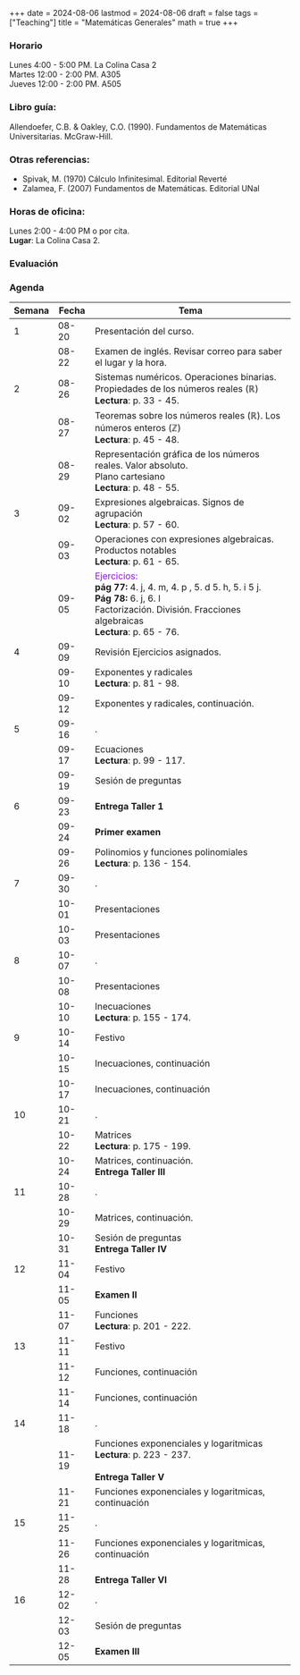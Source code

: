 +++
date      = 2024-08-06
lastmod   = 2024-08-06
draft     = false
tags      = ["Teaching"]
title     = "Matemáticas Generales"
math      = true
+++

### Horario

Lunes 4:00 - 5:00 PM. La Colina Casa 2  <br>
Martes 12:00 - 2:00 PM. A305 <br>
Jueves 12:00 - 2:00 PM. A505 

### Libro guía:

Allendoefer, C.B. & Oakley, C.O. (1990). Fundamentos de Matemáticas Universitarias. McGraw-Hill.

### Otras referencias:

* Spivak, M. (1970) Cálculo Infinitesimal. Editorial Reverté
* Zalamea, F. (2007) Fundamentos de Matemáticas. Editorial UNal

### Horas de oficina: 

Lunes 2:00 - 4:00 PM o por cita. <br>
**Lugar**: La Colina Casa 2. 

### Evaluación

### Agenda

Semana | Fecha | Tema
---| --- | ----
1  | 08-20 | Presentación del curso.
&nbsp; | 08-22 | Examen de inglés. Revisar correo para saber el lugar y la hora.
2  | 08-26 | Sistemas numéricos. Operaciones binarias. <br> Propiedades de los números reales ($\mathbb{R}$) <br> **Lectura**: p. 33 - 45.
&nbsp; | 08-27 | Teoremas sobre los números reales ($\mathbb{R}$). Los números enteros ($\mathbb{Z}$) <br> **Lectura**: p. 45 - 48.
&nbsp; | 08-29 | Representación gráfica de los números reales. Valor absoluto. <br>Plano cartesiano <br> **Lectura**: p. 48 - 55.
3  | 09-02 | Expresiones algebraicas. Signos de agrupación <br> **Lectura**: p. 57 - 60.
&nbsp; | 09-03 | Operaciones con expresiones algebraicas. Productos notables<br> **Lectura**: p. 61 - 65.
&nbsp; | 09-05 | <font color="#9900FF"> Ejercicios: </font> <br>**pág 77:** 4. j, 4. m, 4. p , 5. d 5. h, 5. i 5 j. <br> **Pág 78:** 6. j, 6. l <br> Factorización. División. Fracciones algebraicas <br> **Lectura**: p. 65 - 76.
4  | 09-09 | Revisión Ejercicios asignados.
&nbsp; | 09-10 | Exponentes y radicales <br> **Lectura**: p. 81 - 98.
&nbsp; | 09-12 | Exponentes y radicales, continuación.
5  | 09-16 | .
&nbsp; | 09-17 | Ecuaciones <br> **Lectura**: p. 99 - 117.
&nbsp; | 09-19 | Sesión de preguntas
6  | 09-23 | **Entrega Taller 1** 
&nbsp; | 09-24 | **Primer examen**
&nbsp; | 09-26 | Polinomios y funciones polinomiales <br> **Lectura**: p. 136 - 154.
7  | 09-30 | .
&nbsp; | 10-01 | Presentaciones
&nbsp; | 10-03 | Presentaciones
8  | 10-07 | .
&nbsp; | 10-08 | Presentaciones
&nbsp; | 10-10 | Inecuaciones <br> **Lectura**: p. 155 - 174.
9  | 10-14 | Festivo
&nbsp; | 10-15 | Inecuaciones, continuación
&nbsp; | 10-17 | Inecuaciones, continuación
10  | 10-21 | .
&nbsp; | 10-22 | Matrices  <br> **Lectura**: p. 175 - 199.
&nbsp; | 10-24 | Matrices, continuación.<br> **Entrega Taller III**
11  | 10-28 | .
&nbsp; | 10-29 | Matrices, continuación. 
&nbsp; | 10-31 | Sesión de preguntas <br> **Entrega Taller IV**
12  | 11-04 | Festivo
&nbsp; | 11-05 | **Examen II**
&nbsp; | 11-07 | Funciones <br> **Lectura**: p. 201 - 222.
13  | 11-11 | Festivo
&nbsp; | 11-12 | Funciones, continuación
&nbsp; | 11-14 | Funciones, continuación
14  | 11-18 | .
&nbsp; | 11-19 | Funciones exponenciales y logaritmicas<br> **Lectura**: p. 223 - 237. <br> <br>**Entrega Taller V**
&nbsp; | 11-21 | Funciones exponenciales y logaritmicas, continuación
15  | 11-25 | .
&nbsp; | 11-26 | Funciones exponenciales y logaritmicas, continuación
&nbsp; | 11-28 | <br>**Entrega Taller VI**
16  | 12-02 | .
&nbsp; | 12-03 | Sesión de preguntas
&nbsp; | 12-05 | **Examen III**

